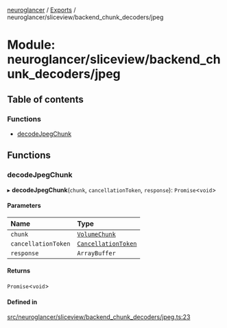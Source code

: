 [neuroglancer](../README.md) / [Exports](../modules.md) / neuroglancer/sliceview/backend\_chunk\_decoders/jpeg

# Module: neuroglancer/sliceview/backend\_chunk\_decoders/jpeg

## Table of contents

### Functions

- [decodeJpegChunk](neuroglancer_sliceview_backend_chunk_decoders_jpeg.md#decodejpegchunk)

## Functions

### decodeJpegChunk

▸ **decodeJpegChunk**(`chunk`, `cancellationToken`, `response`): `Promise`<`void`\>

#### Parameters

| Name | Type |
| :------ | :------ |
| `chunk` | [`VolumeChunk`](../classes/neuroglancer_sliceview_volume_backend.VolumeChunk.md) |
| `cancellationToken` | [`CancellationToken`](../interfaces/neuroglancer_util_cancellation.CancellationToken.md) |
| `response` | `ArrayBuffer` |

#### Returns

`Promise`<`void`\>

#### Defined in

[src/neuroglancer/sliceview/backend_chunk_decoders/jpeg.ts:23](https://github.com/ActiveBrainAtlas2/neuroglancer/blob/034b457d/src/neuroglancer/sliceview/backend_chunk_decoders/jpeg.ts#L23)
